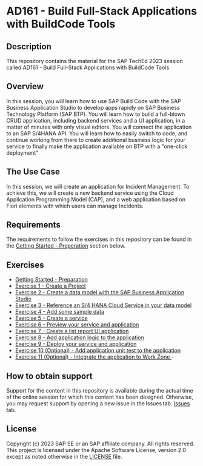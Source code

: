 # AD161 - Build Full-Stack Applications with BuildCode Tools

## Description

This repository contains the material for the SAP TechEd 2023 session called AD161 - Build Full-Stack Applications with BuildCode Tools

## Overview

In this session, you will learn how to use SAP Build Code with the SAP Business Application Studio to develop apps rapidly on SAP Business Technology Platform (SAP BTP). You will learn how to build a full-blown CRUD application, including backend services and a UI application, in a matter of minutes with only visual editors. You will connect the application to an SAP S/4HANA API. You will learn how to easily switch to code, and continue working from there to create additional business logic for your service to finally make the application available on BTP with a "one-click deployment"

## The Use Case

In this session, we will create an application for Incident Management. To achieve this, we will create a new backend service using the Cloud Application Programming Model (CAP), and a web application based on Fiori elements with which users can manage Incidents.

## Requirements

The requirements to follow the exercises in this repository can be found in the [Getting Started - Preperation](exercises/ex0/) section below.

## Exercises

- [Getting Started - Preparation](exercises/ex0/README.md)
- [Exercise 1 -  Create a Project ](exercises/Ex1/README.md)
- [Exercise 2 -  Create a data model with the SAP Business Application Studio ](exercises/Ex2/README.md)
- [Exercise 3 -  Reference an S/4 HANA Cloud Service in your data model ](exercises/Ex3/README.md)
- [Exercise 4 -  Add some sample data ](exercises/Ex4/README.md)
- [Exercise 5 -  Create a service ](exercises/Ex5/README.md)
- [Exercise 6 -  Preview your service and application ](exercises/Ex6/README.md)
- [Exercise 7 -  Create a list report UI application ](exercises/Ex7/README.md)
- [Exercise 8 -  Add application logic to the application ](exercises/Ex8/README.md)
- [Exercise 9 -  Deploy your service and application ](exercises/Ex10/README.md)
- [Exercise 10 (Optional) - Add application unit test to the application ](exercises/Ex9/README.md)
- [Exercise 11 (Optional) - Integrate the application to Work Zone ](exercises/Ex11/README.md)- 

## How to obtain support

Support for the content in this repository is available during the actual time of the online session for which this content has been designed. 
Otherwise, you may request support by opening a new issue in the Issues tab. [Issues](../../issues) tab.

## License
Copyright (c) 2023 SAP SE or an SAP affiliate company. All rights reserved. This project is licensed under the Apache Software License, version 2.0 except as noted otherwise in the [LICENSE](LICENSES/Apache-2.0.txt) file.
